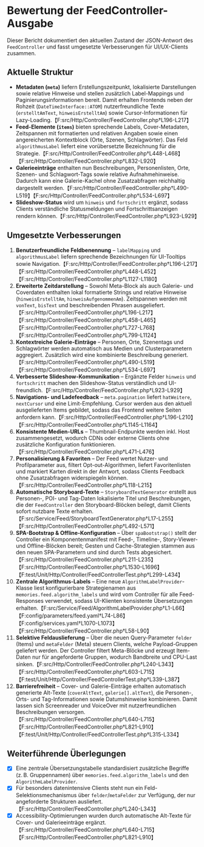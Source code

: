 # Bewertung der FeedController-Ausgabe

Dieser Bericht dokumentiert den aktuellen Zustand der JSON-Antwort des `FeedController` und fasst umgesetzte Verbesserungen für UI/UX-Clients zusammen.

## Aktuelle Struktur
- **Metadaten (`meta`)** liefern Erstellungszeitpunkt, lokalisierte Darstellungen sowie relative Hinweise und stellen zusätzlich Label-Mappings und Paginierungsinformationen bereit. Damit erhalten Frontends neben der Rohzeit (`DateTimeInterface::ATOM`) nutzerfreundliche Texte (`erstelltAmText`, `hinweisErstelltAm`) sowie Cursor-Informationen für Lazy-Loading.【F:src/Http/Controller/FeedController.php†L196-L217】
- **Feed-Elemente (`items`)** bieten sprechende Labels, Cover-Metadaten, Zeitspannen mit formatierten und relativen Angaben sowie einen angereicherten Kontextblock (Orte, Szenen, Schlagwörter). Das Feld `algorithmusLabel` liefert eine vorübersetzte Bezeichnung für die Strategie.【F:src/Http/Controller/FeedController.php†L448-L468】【F:src/Http/Controller/FeedController.php†L832-L920】
- **Galerieeinträge** enthalten nun Beschreibungen, Personenlisten, Orte, Szenen- und Schlagwort-Tags sowie relative Aufnahmehinweise. Dadurch kann eine Galerie-Kachel ohne Zusatzabfragen reichhaltig dargestellt werden.【F:src/Http/Controller/FeedController.php†L490-L519】【F:src/Http/Controller/FeedController.php†L534-L697】
- **Slideshow-Status** wird um `hinweis` und `fortschritt` ergänzt, sodass Clients verständliche Statusmeldungen und Fortschrittsanzeigen rendern können.【F:src/Http/Controller/FeedController.php†L923-L929】

## Umgesetzte Verbesserungen
1. **Benutzerfreundliche Feldbenennung** – `labelMapping` und `algorithmusLabel` liefern sprechende Bezeichnungen für UI-Tooltips sowie Navigation.【F:src/Http/Controller/FeedController.php†L196-L217】【F:src/Http/Controller/FeedController.php†L448-L452】【F:src/Http/Controller/FeedController.php†L1127-L1180】
2. **Erweiterte Zeitdarstellung** – Sowohl Meta-Block als auch Galerie- und Coverdaten enthalten lokal formatierte Strings und relative Hinweise (`hinweisErstelltAm`, `hinweisAufgenommenAm`). Zeitspannen werden mit `vonText`, `bisText` und beschreibenden Phrasen ausgeliefert.【F:src/Http/Controller/FeedController.php†L196-L217】【F:src/Http/Controller/FeedController.php†L458-L465】【F:src/Http/Controller/FeedController.php†L727-L768】【F:src/Http/Controller/FeedController.php†L799-L1124】
3. **Kontextreiche Galerie-Einträge** – Personen, Orte, Szenentags und Schlagwörter werden automatisch aus Medien und Clusterparametern aggregiert. Zusätzlich wird eine kombinierte Beschreibung generiert.【F:src/Http/Controller/FeedController.php†L490-L519】【F:src/Http/Controller/FeedController.php†L534-L697】
4. **Verbesserte Slideshow-Kommunikation** – Ergänzte Felder `hinweis` und `fortschritt` machen den Slideshow-Status verständlich und UI-freundlich.【F:src/Http/Controller/FeedController.php†L923-L929】
5. **Navigations- und Ladefeedback** – `meta.pagination` liefert `hatWeitere`, `nextCursor` und eine Limit-Empfehlung. Cursor werden aus den aktuell ausgelieferten Items gebildet, sodass das Frontend weitere Seiten anfordern kann.【F:src/Http/Controller/FeedController.php†L196-L210】【F:src/Http/Controller/FeedController.php†L1145-L1164】
6. **Konsistente Medien-URLs** – Thumbnail-Endpunkte werden inkl. Host zusammengesetzt, wodurch CDNs oder externe Clients ohne zusätzliche Konfiguration funktionieren.【F:src/Http/Controller/FeedController.php†L471-L476】
7. **Personalisierung & Favoriten** – Der Feed wertet Nutzer- und Profilparameter aus, filtert Opt-out-Algorithmen, liefert Favoritenlisten und markiert Karten direkt in der Antwort, sodass Clients Feedback ohne Zusatzabfragen widerspiegeln können.【F:src/Http/Controller/FeedController.php†L118-L215】
8. **Automatische Storyboard-Texte** – `StoryboardTextGenerator` erstellt aus Personen-, POI- und Tag-Daten lokalisierte Titel und Beschreibungen, die der `FeedController` den Storyboard-Blöcken beilegt, damit Clients sofort nutzbare Texte erhalten.【F:src/Service/Feed/StoryboardTextGenerator.php†L17-L255】【F:src/Http/Controller/FeedController.php†L492-L571】
9. **SPA-Bootstrap & Offline-Konfiguration** – Über `spaBootstrap()` stellt der Controller ein Komponentenmanifest mit Feed-, Timeline-, Story-Viewer- und Offline-Blöcken bereit; Gesten und Cache-Strategien stammen aus den neuen SPA-Parametern und sind durch Tests abgesichert.【F:src/Http/Controller/FeedController.php†L211-L235】【F:src/Http/Controller/FeedController.php†L1530-L1696】【F:test/Unit/Http/Controller/FeedControllerTest.php†L299-L434】
10. **Zentrale Algorithmus-Labels** – Eine neue `AlgorithmLabelProvider`-Klasse liest konfigurierbare Strategienamen aus `memories.feed.algorithm_labels` und wird vom Controller für alle Feed-Responses verwendet, sodass UI-Klienten konsistente Übersetzungen erhalten.【F:src/Service/Feed/AlgorithmLabelProvider.php†L1-L66】【F:config/parameters/feed.yaml†L74-L86】【F:config/services.yaml†L1070-L1073】【F:src/Http/Controller/FeedController.php†L58-L90】
11. **Selektive Feldauslieferung** – Über die neuen Query-Parameter `felder` (Items) und `metaFelder` (Meta) steuern Clients, welche Payload-Gruppen geliefert werden. Der Controller filtert Meta-Blöcke und erzeugt Item-Daten nur für angeforderte Gruppen, wodurch Bandbreite und CPU-Last sinken.【F:src/Http/Controller/FeedController.php†L240-L343】【F:src/Http/Controller/FeedController.php†L603-L715】【F:test/Unit/Http/Controller/FeedControllerTest.php†L339-L387】
12. **Barrierefreiheit** – Cover- und Galerie-Einträge erhalten automatisch generierte Alt-Texte (`coverAltText`, `galerie[].altText`), die Personen-, Orts- und Tag-Informationen sowie Datumshinweise kombinieren. Damit lassen sich Screenreader und VoiceOver mit nutzerfreundlichen Beschreibungen versorgen.【F:src/Http/Controller/FeedController.php†L640-L715】【F:src/Http/Controller/FeedController.php†L821-L910】【F:test/Unit/Http/Controller/FeedControllerTest.php†L315-L334】

## Weiterführende Überlegungen
- [x] Eine zentrale Übersetzungstabelle standardisiert zusätzliche Begriffe (z. B. Gruppennamen) über `memories.feed.algorithm_labels` und den `AlgorithmLabelProvider`.
- [x] Für besonders datenintensive Clients steht nun ein Feld-Selektionsmechanismus über `felder`/`metaFelder` zur Verfügung, der nur angeforderte Strukturen ausliefert.【F:src/Http/Controller/FeedController.php†L240-L343】
- [x] Accessibility-Optimierungen wurden durch automatische Alt-Texte für Cover- und Galerieeinträge ergänzt.【F:src/Http/Controller/FeedController.php†L640-L715】【F:src/Http/Controller/FeedController.php†L821-L910】

